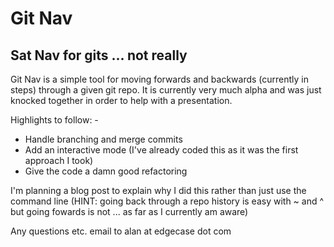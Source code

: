 # Git Nav

## Sat Nav for gits ... not really

Git Nav is a simple tool for moving forwards and backwards (currently in steps)
through a given git repo. It is currently very much alpha and was just knocked
together in order to help with a presentation.

Highlights to follow: -

* Handle branching and merge commits
* Add an interactive mode (I've already coded this as it was the first approach I took)
* Give the code a damn good refactoring

I'm planning a blog post to explain why I did this rather than just use the command line
(HINT: going back through a repo history is easy with ~ and ^ but going fowards is not ...
as far as I currently am aware)

Any questions etc. email to alan at edgecase dot com
